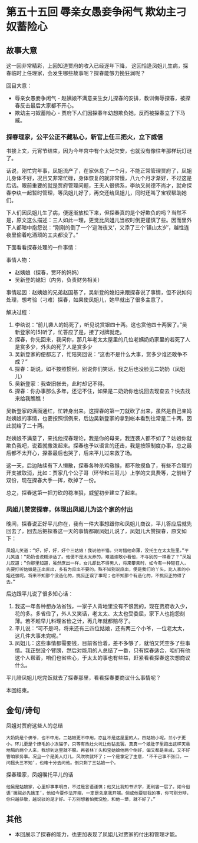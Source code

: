 # 第五十五回 辱亲女愚妾争闲气 欺幼主刁奴蓄险心

## 故事大意

这一回非常精彩，上回知道贾府的收入已经逐年下降， 这回恰逢凤姐儿生病，探春临时上任理家，会发生哪些故事呢？探春能够力挽狂澜呢？

回目大意：

* 辱亲女愚妾争闲气 - 赵姨娘不满意亲生女儿探春的安排，教训侮辱探春，被探春反击最后大家都不开心。
* 欺幼主刁奴蓄险心 - 贾府下人们因探春年幼想欺负她，反而被探春立了下马威。

### 探春理家，公平公正不藏私心，新官上任三把火，立下威信

书接上文，元宵节结束，因为今年宫中有个太妃欠安，也就没有像往年那样玩灯谜了。

话说，刚忙完年事，凤姐流产了，在家休息了一个月，不能正常管理贾府了，凤姐儿身体不好，况且又非常忙碌，身体恢复的就非常慢，八九个月才渐好，不过这是后话。眼前重要的就是贾府管理问题，王夫人很佛系，李纨又尚德不尚才，就命探春李纨一起暂时管理，等凤姐儿好了，再交还给凤姐儿，同时还叫了宝钗帮助她们。

下人们因凤姐儿生了病，便逐渐放松下来，但探春真的是个好欺负的吗？当然不是，原文这么描述：三人如此一理，更觉比凤姐儿当权时倒更谨慎了些。因而里外下人都暗中抱怨说：“刚刚的倒了一个‘巡海夜叉’，又添了三个‘镇山太岁’，越性连夜里偷着吃酒顽的工夫都没了。”

下面看看探春处理的一件事情：

事情人物：

* 赵姨娘（探春，贾环的妈妈）
* 吴新登的媳妇（内务，负责财务相关）

事情起因：赵姨娘的兄弟赵国基了，吴新登的媳妇来跟探春说了事情，但不说如何处理，想考验（刁难）探春，如果使凤姐儿，她早就出了很多主意了。

解决过程：

1. 李纨说：“前儿袭人的妈死了，听见说赏银四十两。这也赏他四十两罢了。”吴新登家的[5]听了，忙答应了是，接了对牌就走。
2. 探春，你先回来，我问你，那几年老太太屋里的几位老姨奶奶家里的若死了人是赏多少，外头的死了人是赏多少
3. 吴新登家的便都忘了，忙陪笑回说：“这也不是什么大事，赏多少谁还敢争不成？”
4. 探春：胡说，如不按照惯例，别说你们笑话，我之后也没脸见二奶奶（凤姐儿）
5. 吴新登家：我查旧帐去，此时却记不得。
6. 探春：你办事那么多年，还记不住，如果是二奶奶你也说回去现查去？快去找来给我瞧瞧！

吴新登家的满面通红，忙转身出来。这探春的第一刀就砍了出来，虽然是自己亲妈赵姨娘的事情，也要按照惯例来，后边吴新登家的拿到帐本看到往常是二十两，因此就给了二十两。

赵姨娘不满意了，来找他探春理论，我是你的母亲，我连袭人都不如了？姑娘你就欺负我吧，说着就撒泼起来。探春也予以语言的还击，我是按照制度办事，总之最后都不太开心，探春最后也哭了，后来平儿过来救了场。

这一天，后边陆续有下人懒散，探春各种杀鸡儆猴，都不敢摸鱼了，有些不合理的开支被取消，比如：贾家几个公子哥（环爷和兰哥儿）上学的文具费等，之前给了双份，现在探春大手一挥，砍掉了一份。

总之，探春这第一把刀砍的稳准狠，威望初步建立了起来。

### 凤姐儿赞赏探春，体现出凤姐儿为这个家的付出

晚间，探春说正好平儿你在，我有一件大事想跟你和凤姐儿商议，平儿答应后就先回去了，回去后把探春这一天的事情都跟凤姐儿说了，凤姐儿大赞探春，原文如下：

```shell
凤姐儿笑道：“好，好，好，好个三姑娘！我说他不错。只可惜他命薄，没托生在太太肚里。”平儿笑道：“奶奶也说糊涂话了。他便不是太太养的，难道谁敢小看他，不与别的一样看了？”凤姐儿叹道：“你那里知道，虽然庶出一样，女儿却比不得男人，将来攀亲时，如今有一种轻狂人，先要打听姑娘是正出庶出，多有为庶出不要的。殊不知别说庶出，便是我们的丫头，比人家的小姐还强呢。将来不知那个没造化的，挑庶正误了事呢；也不知那个有造化的，不挑庶正的得了去。”
```

后边跟平儿说了很多知心话：

1. 我这一年各种想办法省钱，一家子人背地里没有不恨我的，现在贾府收入少，花的多。多省俭了，外人又笑话，老太太、太太也受委屈，家下人也抱怨刻薄。若不趁早儿料理省俭之计，再几年就都赔尽了。
2. 平儿说：“可不是吗，将来还有三四位姑娘，还有两三个小爷，一位老太太，这几件大事未完呢。”
3. 凤姐儿：这些事情都需要钱，目前省俭着，差不多够了，就怕又凭空多了些事情。我正愁没个臂膀，然后对能用的人总结了一番，只有探春适合，咱们有他这个人帮着，咱们也省些心，于太太的事也有些益，赶紧看看探春这次想商议什么。

平儿陪凤姐儿吃完饭就去了探春那里，看看探春要商议什么事情呢？

本回结束。

## 金句/诗句

凤姐对贾府这些人的总结

```shell
大奶奶是个佛爷，也不中用。二姑娘更不中用，亦且不是这屋里的人。四姑娘小呢。兰小子更小。环儿更是个燎毛的小冻猫子，只等有热灶火坑让他钻去罢。真真一个娘肚子里跑出这样天悬地隔的两个人来，我想到这里就不服。再者林丫头和宝姑娘他两个倒好，偏又都是亲戚，又不好管咱家务事。况且一个是美人灯儿，风吹吹就坏了；一个是拿定了主意，‘不干己事不张口，一问摇头三不知’，也难十分去问他。倒只剩了三姑娘一个。
```

探春理家，凤姐嘱托平儿的话

```shell
他虽是姑娘家，心里却事事明白，不过是言语谨慎；他又比我知书识字，更利害一层了。如今俗语‘擒贼必先擒王’，他如今要作法开端，一定是先拿我开端。倘或他要驳我的事，你可别分辩，你只越恭敬，越说驳的是才好。千万别想着怕我没脸，和他一犟，就不好了。”
```

## 其他

* 本回展示了探春的能力，也更加表现了凤姐儿对贾家的付出和管理才能。
